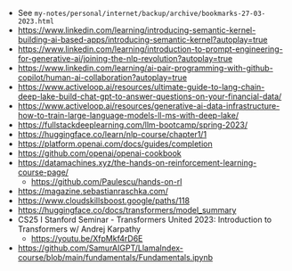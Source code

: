 - See `my-notes/personal/internet/backup/archive/bookmarks-27-03-2023.html`
- https://www.linkedin.com/learning/introducing-semantic-kernel-building-ai-based-apps/introducing-semantic-kernel?autoplay=true
- https://www.linkedin.com/learning/introduction-to-prompt-engineering-for-generative-ai/joining-the-nlp-revolution?autoplay=true
- https://www.linkedin.com/learning/ai-pair-programming-with-github-copilot/human-ai-collaboration?autoplay=true
- https://www.activeloop.ai/resources/ultimate-guide-to-lang-chain-deep-lake-build-chat-gpt-to-answer-questions-on-your-financial-data/
- https://www.activeloop.ai/resources/generative-ai-data-infrastructure-how-to-train-large-language-models-ll-ms-with-deep-lake/
- https://fullstackdeeplearning.com/llm-bootcamp/spring-2023/
- https://huggingface.co/learn/nlp-course/chapter1/1
- https://platform.openai.com/docs/guides/completion
- https://github.com/openai/openai-cookbook
- https://datamachines.xyz/the-hands-on-reinforcement-learning-course-page/
  - https://github.com/Paulescu/hands-on-rl
- https://magazine.sebastianraschka.com/
- https://www.cloudskillsboost.google/paths/118
- https://huggingface.co/docs/transformers/model_summary
- CS25 I Stanford Seminar - Transformers United 2023: Introduction to Transformers w/ Andrej Karpathy
  - https://youtu.be/XfpMkf4rD6E
- https://github.com/SamurAIGPT/LlamaIndex-course/blob/main/fundamentals/Fundamentals.ipynb
